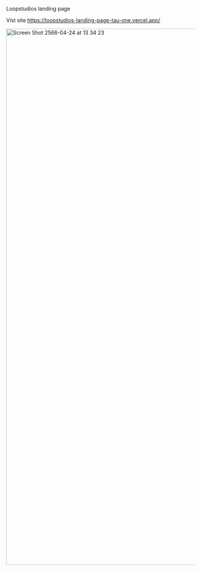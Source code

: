 Loopstudios landing page

Vist site https://loopstudios-landing-page-tau-one.vercel.app/

<img width="1432" alt="Screen Shot 2566-04-24 at 13 34 23" src="https://user-images.githubusercontent.com/100228770/233917465-eb2c43ab-72fd-4348-8dc6-6f1b893c4ef6.png">
